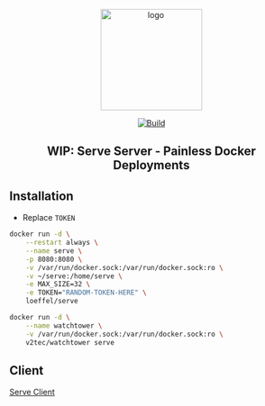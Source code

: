 <p align="center">
  <a href="https://vuepress.vuejs.org/" target="_blank">
    <img width="180" src="https://raw.githubusercontent.com/loeffel-io/serve-server/master/serve-logo.png" alt="logo">
  </a>
</p>

<p align="center">
  <a href="https://travis-ci.com/loeffel-io/serve-server"><img src="https://travis-ci.com/loeffel-io/serve-server.svg?token=diwUYjrdo8kHiwiMCFuq&branch=master" alt="Build"></a>
</p>

<h2 align="center">WIP: Serve Server - Painless Docker Deployments</h2>

## Installation

- Replace `TOKEN`

```bash
docker run -d \
    --restart always \
    --name serve \
    -p 8080:8080 \
    -v /var/run/docker.sock:/var/run/docker.sock:ro \
    -v ~/serve:/home/serve \
    -e MAX_SIZE=32 \
    -e TOKEN="RANDOM-TOKEN-HERE" \
    loeffel/serve

docker run -d \
    --name watchtower \
    -v /var/run/docker.sock:/var/run/docker.sock:ro \
    v2tec/watchtower serve
```

## Client

[Serve Client](https://github.com/loeffel-io/serve)